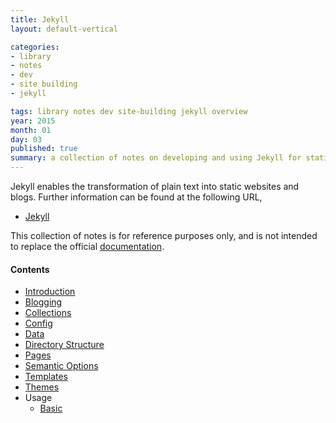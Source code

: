 ```yaml
---
title: Jekyll
layout: default-vertical

categories:
- library
- notes
- dev
- site building
- jekyll

tags: library notes dev site-building jekyll overview
year: 2015
month: 01
day: 03
published: true
summary: a collection of notes on developing and using Jekyll for static site publication
---
```


Jekyll enables the transformation of plain text into static websites and blogs. Further information can be found at the following URL,

* [Jekyll](http://jekyllrb.com)

This collection of notes is for reference purposes only, and is not intended to replace the official [documentation](http://jekyllrb.com/docs/home/).

#### Contents
* [Introduction](/library/notes/jekyll-intro/)
* [Blogging](/library/notes/jekyll-blogging/)
* [Collections](/library/notes/jekyll-collections/)
* [Config](/library/notes/jekyll-config/)
* [Data](/library/notes/jekyll-data/)
* [Directory Structure](/library/notes/jekyll-directory/)
* [Pages](/library/notes/jekyll-pages/)
* [Semantic Options](/library/notes/jekyll-semantic)
* [Templates](/library/notes/jekyll-templates)
* [Themes](/library/notes/jekyll-themes)
* Usage
  * [Basic](/library/notes/jekyll-basic/)
